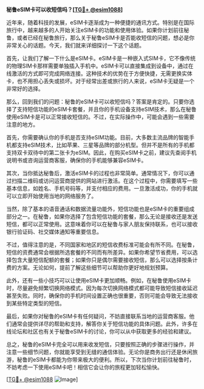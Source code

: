 **秘鲁eSIM卡可以收短信吗？[[TG💪+ @esim1088](https://t.me/s/esim1088)]**

近年来，随着科技的发展，eSIM卡逐渐成为一种便捷的通讯方式。特别是在国际旅行中，越来越多的人开始关注eSIM卡的功能和使用体验。如果你计划前往秘鲁，或者已经在秘鲁旅行，那么关于秘鲁eSIM卡是否能收短信的问题，想必是你非常关心的话题。今天，我们就来详细探讨一下这个话题。

首先，让我们了解一下什么是eSIM卡。eSIM卡是一种嵌入式SIM卡，它不像传统的物理SIM卡那样需要单独插入手机中。eSIM卡可以直接集成到设备中，通过在线激活的方式即可完成网络连接。这种技术的优势在于方便快捷，无需更换实体卡，也不用担心丢失或损坏。对于经常出差或旅行的人来说，eSIM卡无疑是一个非常好的选择。

那么，回到我们的问题：秘鲁的eSIM卡可以收短信吗？答案是肯定的。只要你选择了支持短信功能的eSIM卡套餐，并且你的手机设备支持eSIM技术，那么在秘鲁使用eSIM卡是可以正常接收短信的。不过，在实际操作中，可能会遇到一些需要注意的地方。

首先，你需要确认你的手机是否支持eSIM功能。目前，大多数主流品牌的智能手机都支持eSIM技术，比如苹果、三星等品牌的部分机型。但并不是所有的手机都支持双卡双待中的第二张卡为eSIM。因此，在购买eSIM卡之前，建议先查阅手机说明书或咨询运营商客服，确保你的手机能够兼容eSIM卡。

其次，当你抵达秘鲁后，激活eSIM卡的过程也非常简单。通常情况下，你可以通过扫描二维码或访问运营商提供的网站进行激活。在这个过程中，你需要填写一些基本信息，如姓名、手机号码等，并支付相应的费用。一旦激活成功，你的手机就可以立即开始使用当地的网络服务了。

当然，除了基本的语音通话和数据流量功能外，短信功能也是eSIM卡的重要组成部分之一。在秘鲁，如果你选择了包含短信功能的套餐，那么无论是接收还是发送短信，都可以正常使用。这意味着你可以在秘鲁与家人朋友保持联系，也可以接收银行验证码、社交媒体通知等重要信息。

不过，值得注意的是，不同国家和地区的短信收费标准可能会有所不同。在秘鲁，短信的资费通常会根据所选套餐的不同而有所差异。如果你希望节省费用，可以选择包含大量短信配额的套餐；如果你只是偶尔需要接收短信，那么可以选择按条计费的方案。无论如何，提前了解这些细节可以帮助你更好地规划预算。

此外，还有一些小技巧可以让使用eSIM卡更加顺畅。例如，在秘鲁使用eSIM卡时，尽量避免频繁切换网络模式。因为每次切换网络模式都可能导致短信接收延迟甚至失败。同时，确保你的手机时间设置正确也很重要，否则可能会导致无法接收到某些特定类型的短信。

最后，如果你对秘鲁的eSIM卡有任何疑问，不妨直接联系当地的运营商客服。他们通常会提供详尽的帮助和支持，解答你关于短信功能的具体问题。此外，许多在线论坛和社区也有关于秘鲁eSIM卡的讨论，你可以从中获取更多的经验和建议。

总之，秘鲁的eSIM卡完全可以用来收发短信，只要按照正确的步骤进行操作，并注意一些细节问题，你就能享受到无缝的通信体验。无论你是商务出行还是休闲旅游，秘鲁的eSIM卡都能为你带来极大的便利。所以，下次当你计划前往秘鲁时，不妨考虑一下使用eSIM卡吧！相信它会让你的旅程更加轻松愉快。

[[TG💪+ @esim1088](https://t.me/s/esim1088) ![Image](https://i.postimg.cc/4NQfJmqS/Snipaste-2025-05-13-00-14-12.png)]